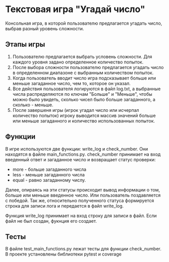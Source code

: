 # Текстовая игра "Угадай число"

Консольная игра, в которой пользователю предлагается угадать число, выбрав разный уровень сложности.

## Этапы игры

1. Пользователю предлагается выбрать условень сложности. Для каждого уровня задано определенное количество попыток. 
2. После выбора сложности пользователю предлагается угадать число в определенном диапазоне с выбранным количеством попыток.
3. Когда пользователь вводит число игра подсказывает больше или меньше загаданное число, чем то, которое он указал.
4. Все действия пользователя логируются в файл log.txt, а выбранные числа распределяются по ключам "Больше" и "Меньше", чтобы можно было увидеть, сколько чисел было больше загаданного, а сколько - меньше.
5. После завершеня игры (игрок угадал число или исчерпал количество попыток) игроку выводится массив значений больше или меньше загаданного и количество использованных попыток.


## Функции

В игре используются две функции: write_log и check_number. Они находятся в файле main_functions.py.
check_number принимает на вход введенный ответ и загаданное число и возвращает статус проверки:

- more - больше загаданного числа
- less - меньше загаданного числа
- equal - равно загаданному числу.

Далее, опираясь на эти статусы происходит вывод информации о том, больше или меньше введенное число. Или пользователь поздавляется с победой.
Так же, относительно полученного статуса формируется строка для записи лога и передается в файл write_log.

Функция write_log принимает на вход строку для записи в файл. Если файл не был создан, фукнция его создает.


## Тесты

В файле test_main_functions.py лежат тесты для функции check_number.
В проекте установлены библиотеки pytest и coverage
